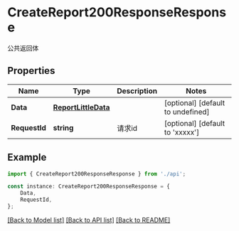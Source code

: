# CreateReport200ResponseResponse

公共返回体

## Properties

Name | Type | Description | Notes
------------ | ------------- | ------------- | -------------
**Data** | [**ReportLittleData**](ReportLittleData.md) |  | [optional] [default to undefined]
**RequestId** | **string** | 请求id | [optional] [default to 'xxxxx']

## Example

```typescript
import { CreateReport200ResponseResponse } from './api';

const instance: CreateReport200ResponseResponse = {
    Data,
    RequestId,
};
```

[[Back to Model list]](../README.md#documentation-for-models) [[Back to API list]](../README.md#documentation-for-api-endpoints) [[Back to README]](../README.md)
